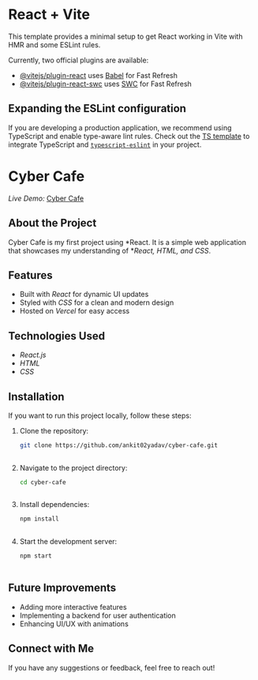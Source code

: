 # React + Vite

This template provides a minimal setup to get React working in Vite with HMR and some ESLint rules.

Currently, two official plugins are available:

- [@vitejs/plugin-react](https://github.com/vitejs/vite-plugin-react/blob/main/packages/plugin-react/README.md) uses [Babel](https://babeljs.io/) for Fast Refresh
- [@vitejs/plugin-react-swc](https://github.com/vitejs/vite-plugin-react-swc) uses [SWC](https://swc.rs/) for Fast Refresh

## Expanding the ESLint configuration

If you are developing a production application, we recommend using TypeScript and enable type-aware lint rules. Check out the [TS template](https://github.com/vitejs/vite/tree/main/packages/create-vite/template-react-ts) to integrate TypeScript and [`typescript-eslint`](https://typescript-eslint.io) in your project.

# Cyber Cafe  

*Live Demo:* [Cyber Cafe](https://gautam-docs.vercel.app/)  

## About the Project  

Cyber Cafe is my first project using *React. It is a simple web application that showcases my understanding of **React, HTML, and CSS*.  

## Features  

- Built with *React* for dynamic UI updates  
- Styled with *CSS* for a clean and modern design  
- Hosted on *Vercel* for easy access  

## Technologies Used  

- *React.js*  
- *HTML*  
- *CSS*  

## Installation  

If you want to run this project locally, follow these steps:  

1. Clone the repository:  
   ```bash
   git clone https://github.com/ankit02yadav/cyber-cafe.git
     
2. Navigate to the project directory:  
   ```bash
   cd cyber-cafe
     
3. Install dependencies:  
   ```bash
   npm install
     
4. Start the development server:  
   ```bash
   npm start
     

## Future Improvements  

- Adding more interactive features  
- Implementing a backend for user authentication  
- Enhancing UI/UX with animations  

## Connect with Me  

If you have any suggestions or feedback, feel free to reach out!
